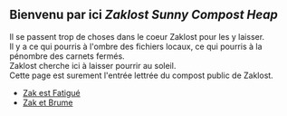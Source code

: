 ## Bienvenu par ici *Zaklost Sunny Compost Heap*

Il se passent trop de choses dans le coeur Zaklost pour les y laisser.  
Il y a ce qui pourris à l'ombre des fichiers locaux, ce qui pourris à la pénombre des carnets fermés.  
Zaklost cherche ici à laisser pourrir au soleil.  
Cette page est surement l'entrée lettrée du compost public de Zaklost.

- [Zak est Fatigué](zakestfatigue.html)
- [Zak et Brume](zaketbrume.html)

